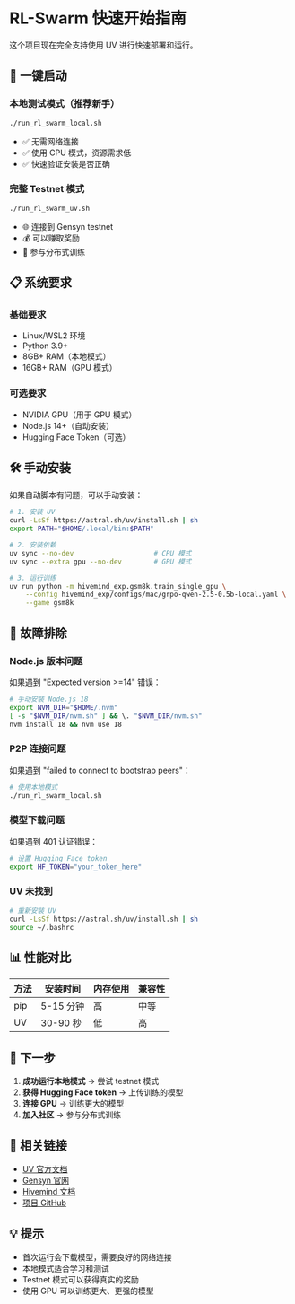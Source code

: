 # RL-Swarm 快速开始指南

这个项目现在完全支持使用 UV 进行快速部署和运行。

## 🚀 一键启动

### 本地测试模式（推荐新手）
```bash
./run_rl_swarm_local.sh
```
- ✅ 无需网络连接
- ✅ 使用 CPU 模式，资源需求低
- ✅ 快速验证安装是否正确

### 完整 Testnet 模式
```bash
./run_rl_swarm_uv.sh
```
- 🌐 连接到 Gensyn testnet
- 💰 可以赚取奖励
- 🤝 参与分布式训练

## 📋 系统要求

### 基础要求
- Linux/WSL2 环境
- Python 3.9+
- 8GB+ RAM（本地模式）
- 16GB+ RAM（GPU 模式）

### 可选要求
- NVIDIA GPU（用于 GPU 模式）
- Node.js 14+（自动安装）
- Hugging Face Token（可选）

## 🛠 手动安装

如果自动脚本有问题，可以手动安装：

```bash
# 1. 安装 UV
curl -LsSf https://astral.sh/uv/install.sh | sh
export PATH="$HOME/.local/bin:$PATH"

# 2. 安装依赖
uv sync --no-dev                    # CPU 模式
uv sync --extra gpu --no-dev        # GPU 模式

# 3. 运行训练
uv run python -m hivemind_exp.gsm8k.train_single_gpu \
    --config hivemind_exp/configs/mac/grpo-qwen-2.5-0.5b-local.yaml \
    --game gsm8k
```

## 🔧 故障排除

### Node.js 版本问题
如果遇到 "Expected version >=14" 错误：
```bash
# 手动安装 Node.js 18
export NVM_DIR="$HOME/.nvm"
[ -s "$NVM_DIR/nvm.sh" ] && \. "$NVM_DIR/nvm.sh"
nvm install 18 && nvm use 18
```

### P2P 连接问题
如果遇到 "failed to connect to bootstrap peers"：
```bash
# 使用本地模式
./run_rl_swarm_local.sh
```

### 模型下载问题
如果遇到 401 认证错误：
```bash
# 设置 Hugging Face token
export HF_TOKEN="your_token_here"
```

### UV 未找到
```bash
# 重新安装 UV
curl -LsSf https://astral.sh/uv/install.sh | sh
source ~/.bashrc
```

## 📊 性能对比

| 方法 | 安装时间 | 内存使用 | 兼容性 |
|------|----------|----------|--------|
| pip | 5-15 分钟 | 高 | 中等 |
| UV | 30-90 秒 | 低 | 高 |

## 🎯 下一步

1. **成功运行本地模式** → 尝试 testnet 模式
2. **获得 Hugging Face token** → 上传训练的模型
3. **连接 GPU** → 训练更大的模型
4. **加入社区** → 参与分布式训练

## 🔗 相关链接

- [UV 官方文档](https://docs.astral.sh/uv/)
- [Gensyn 官网](https://www.gensyn.ai/)
- [Hivemind 文档](https://learning-at-home.readthedocs.io/)
- [项目 GitHub](https://github.com/gensyn-ai/rl-swarm)

## 💡 提示

- 首次运行会下载模型，需要良好的网络连接
- 本地模式适合学习和测试
- Testnet 模式可以获得真实的奖励
- 使用 GPU 可以训练更大、更强的模型 